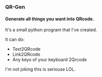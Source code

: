 ### QR-Gen
#### Generate all things you want into QRcode.
It's a small python program that I've created.

It can do:

- Text2QRcode
- Link2QRcode
- Any keys of your keyboard 2Qrcode

I'm not joking this is seriouse LOL.